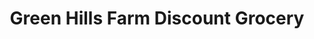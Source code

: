 ---
title: "Green Hills Farm Discount Grocery"
url: /lititz/green-hills-farm-discount-grocery/
shop: Supermarkt
---